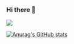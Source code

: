 ### Hi there 👋

<a href="" target="_blank"><img src="https://img.shields.io/badge/tistory-ffffff?style=flat&logo=tistory&logoColor=black"/>
  
![Anurag's GitHub stats](https://github-readme-stats.vercel.app/api?username=mokjakA&show_icons=true&theme=radical)

<!--
**mokjakA/mokjakA** is a ✨ _special_ ✨ repository because its `README.md` (this file) appears on your GitHub profile.

Here are some ideas to get you started:

- 🔭 I’m currently working on ...
- 🌱 I’m currently learning ...
- 👯 I’m looking to collaborate on ...
- 🤔 I’m looking for help with ...
- 💬 Ask me about ...
- 📫 How to reach me: ...
- 😄 Pronouns: ...
- ⚡ Fun fact: ...
-->
